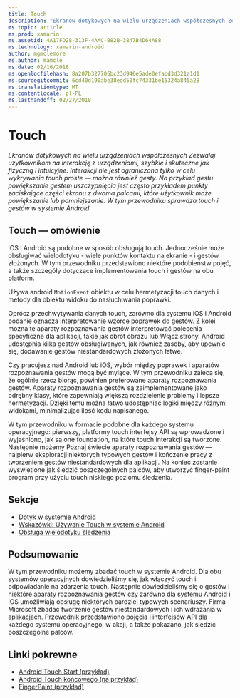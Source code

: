 ```yaml
---
title: Touch
description: "Ekranów dotykowych na wielu urządzeniach współczesnych Zezwalaj użytkownikom na interakcję z urządzeniami, szybkie i skuteczne jak fizyczną i intuicyjne. Interakcji nie jest ograniczona tylko w celu wykrywania touch proste — można również gesty. Na przykład gestu powiększanie gestem uszczypnięcia jest często przykładem punkty zaciskające części ekranu z dwoma palcami, które użytkownik może powiększanie lub pomniejszanie. W tym przewodniku sprawdza touch i gestów w systemie Android."
ms.topic: article
ms.prod: xamarin
ms.assetid: 4A17FD28-313F-4AAC-B82B-3847B4D64A88
ms.technology: xamarin-android
author: mgmclemore
ms.author: mamcle
ms.date: 02/16/2018
ms.openlocfilehash: 8a207b327706bc23d946e5ade0efabd3d321a1d1
ms.sourcegitcommit: 6cd40d190abe38edd50fc74331be15324a845a28
ms.translationtype: MT
ms.contentlocale: pl-PL
ms.lasthandoff: 02/27/2018
---
```

# <a name="touch"></a>Touch

_Ekranów dotykowych na wielu urządzeniach współczesnych Zezwalaj użytkownikom na interakcję z urządzeniami, szybkie i skuteczne jak fizyczną i intuicyjne. Interakcji nie jest ograniczona tylko w celu wykrywania touch proste — można również gesty. Na przykład gestu powiększanie gestem uszczypnięcia jest często przykładem punkty zaciskające części ekranu z dwoma palcami, które użytkownik może powiększanie lub pomniejszanie. W tym przewodniku sprawdza touch i gestów w systemie Android._

## <a name="touch-overview"></a>Touch — omówienie

iOS i Android są podobne w sposób obsługują touch. Jednocześnie może obsługiwać wielodotyku - wiele punktów kontaktu na ekranie - i gestów złożonych. W tym przewodniku przedstawiono niektóre podobieństw pojęć, a także szczegóły dotyczące implementowania touch i gestów na obu platform.

Używa android `MotionEvent` obiektu w celu hermetyzacji touch danych i metody dla obiektu widoku do nasłuchiwania poprawki.

Oprócz przechwytywania danych touch, zarówno dla systemu iOS i Android podanie oznacza interpretowanie wzorce poprawek do gestów. Z kolei można te aparaty rozpoznawania gestów interpretować polecenia specyficzne dla aplikacji, takie jak obrót obrazu lub Włącz strony. Android udostępnia kilka gestów obsługiwanych, jak również zasoby, aby upewnić się, dodawanie gestów niestandardowych złożonych łatwe.

Czy pracujesz nad Android lub iOS, wybór między poprawek i aparatów rozpoznawania gestów mogą być mylące. W tym przewodniku zaleca się, że ogólnie rzecz biorąc, powinien preferowane aparaty rozpoznawania gestów. Aparaty rozpoznawania gestów są zaimplementowane jako odrębny klasy, które zapewniają większą rozdzielenie problemy i lepsze hermetyzacji. Dzięki temu można łatwo udostępniać logiki między różnymi widokami, minimalizując ilość kodu napisanego.

W tym przewodniku w formacie podobne dla każdego systemu operacyjnego: pierwszy, platformy touch interfejsy API są wprowadzone i wyjaśniono, jak są one foundation, na które touch interakcji są tworzone. Następnie możemy Poznaj świecie aparaty rozpoznawania gestów — najpierw eksploracji niektórych typowych gestów i kończenie pracy z tworzeniem gestów niestandardowych dla aplikacji. Na koniec zostanie wyświetlone jak śledzić poszczególnych palców, aby utworzyć finger-paint program przy użyciu touch niskiego poziomu śledzenia.

## <a name="sections"></a>Sekcje

-  [Dotyk w systemie Android](~/android/app-fundamentals/touch/android-touch-walkthrough.md)
-  [Wskazówki: Używanie Touch w systemie Android](~/android/app-fundamentals/touch/android-touch-walkthrough.md)
-  [Obsługa wielodotyku śledzenia](touch-tracking.md)

## <a name="summary"></a>Podsumowanie

W tym przewodniku możemy zbadać touch w systemie Android. Dla obu systemów operacyjnych dowiedzieliśmy się, jak włączyć touch i odpowiadanie na zdarzenia touch. Następnie dowiedzieliśmy się o gestów i niektóre aparaty rozpoznawania gestów czy zarówno dla systemu Android i iOS umożliwiają obsługę niektórych bardziej typowych scenariuszy. Firma Microsoft zbadać tworzenie gestów niestandardowych i ich wdrażania w aplikacjach. Przewodnik przedstawiono pojęcia i interfejsów API dla każdego systemu operacyjnego, w akcji, a także pokazano, jak śledzić poszczególne palców.



## <a name="related-links"></a>Linki pokrewne

- [Android Touch Start (przykład)](https://developer.xamarin.com/samples/monodroid/ApplicationFundamentals/Touch_start)
- [Android Touch końcowego (na przykład)](https://developer.xamarin.com/samples/monodroid/ApplicationFundamentals/Touch_final)
- [FingerPaint (przykład)](https://developer.xamarin.com/samples/monodroid/ApplicationFundamentals/FingerPaint)
